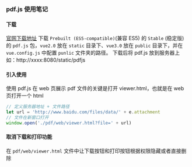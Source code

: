 ### pdf.js 使用笔记

#### 下载

[官网下载地址](https://mozilla.github.io/pdf.js/getting_started/#download)
下载 `Prebuilt (ES5-compatible)`(兼容 ES5) 的 `Stable` (稳定版) 的 `pdf.js` 包，`vue2.0` 放在 `static` 目录下、`vue3.0` 放在 `public` 目录下，并在 `vue.config.js` 中配置 `punlic` 文件夹的路径。 下载后将 pdf.js 放到服务器上 如：http://xxxx:8080/static/pdfjs

#### 引入使用

使用 pdf.js 在 web 页展示 pdf 文件的关键是打开 viewer.html，也就是在 web 页打开一个 html

```JavaScript
// 定义服务器地址 + 文件路径
let url = 'http://www.baidu.com/files/data/' + e.attachment
// 文件在新窗口打开
window.open('./pdf/web/viewer.html?file=' + url)
```

#### 取消下载和打印功能

在 `pdf/web/viewer.html` 文件中让下载按钮和打印按钮根据权限隐藏或者直接删除
